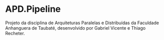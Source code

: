# APD.Pipeline
Projeto da disciplina de Arquiteturas Paralelas e Distribuídas da Faculdade Anhanguera de Taubaté, desenvolvido por Gabriel Vicente e Thiago Recheter.
